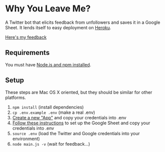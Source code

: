 # Why You Leave Me?
A Twitter bot that elicits feedback from unfollowers and saves it in a Google Sheet. It lends itself to easy deployment on [Heroku](https://www.heroku.com/).

[Here's my feedback](https://docs.google.com/spreadsheets/d/1sa7rdQANt8wzMdLJDFUL9cFLQ9o8ZfJzLQ4Vj53MigU/edit?usp=sharing)

## Requirements
You must have [Node.js and npm installed](http://nodejs.org/).

## Setup
These steps are Mac OS X oriented, but they should be similar for other platforms.

1. ```npm install``` (install dependencies)
2. ```cp .env.example .env``` (make a real .env)
3. [Create a new "App"](https://apps.twitter.com/) and copy your credentials into .env
4. [Follow these instructions](https://github.com/theoephraim/node-google-spreadsheet#service-account-recommended-method) to set up the Google Sheet and copy your credentials into .env
5. ```source .env``` (load the Twitter and Google credentials into your environment)
6. ```node main.js -v``` (wait for feedback...)

